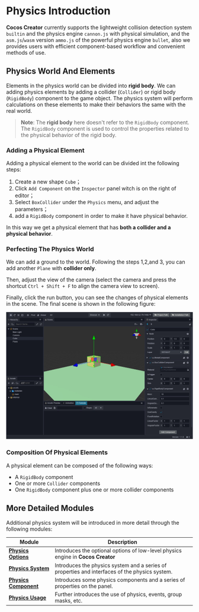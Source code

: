 # Physics Introduction

__Cocos Creator__ currently supports the lightweight collision detection system `builtin` and the physics engine `cannon.js` with physical simulation, and the `asm.js`/`wasm` version `ammo.js` of the powerful physics engine `bullet`, also we provides users with efficient component-based workflow and convenient methods of use.

## Physics World And Elements

Elements in the physics world can be divided into **rigid body**. We can adding physics elements by adding a collider (`Collider`) or rigid body (`RigidBody`) component to the game object. The physics system will perform calculations on these elements to make their behaviors the same with the real world.

> **Note**: The __rigid body__ here doesn't refer to the `RigidBody` component. The `RigidBody` component is used to control the properties related to the physical behavior of the rigid body.

### Adding a Physical Element

Adding a physical element to the world can be divided int the following steps:

1. Create a new shape `Cube`；
2. Click `Add Component` on the `Inspector` panel witch is on the right of editor；
3. Select `BoxCollider` under the `Physics` menu, and adjust the parameters；
4. add a `RigidBody` component in order to make it have physical behavior.

In this way we get a physical element that has **both a collider and a physical behavior**.

### Perfecting The Physics World

We can add a ground to the world. Following the steps 1,2,and 3, you can add another `Plane` with **collider only**.

Then, adjust the view of the camera (select the camera and press the shortcut `Ctrl + Shift + F` to align the camera view to screen).

Finally, click the run button, you can see the changes of physical elements in the scene. The final scene is shown in the following figure:

![physics world](img/physics.jpg)

### Composition Of Physical Elements

A physical element can be composed of the following ways:

- A `RigidBody` component
- One or more `Collider` components
- One `RigidBody` component plus one or more collider components

## More Detailed Modules

Additional physics system will be introduced in more detail through the following modules:

Module | Description
---|---
[**Physics Options**](physics-item.md) | Introduces the optional options of low-level physics engine in **Cocos Creator**
[**Physics System**](physics-system.md) | Introduces the physics system and a series of properties and interfaces of the physics system.
[**Physics Component**](physics-component.md) | Introduces some physics components and a series of properties on the panel.
[**Physics Usage**](physics-use.md) | Further introduces the use of physics, events, group masks, etc.
